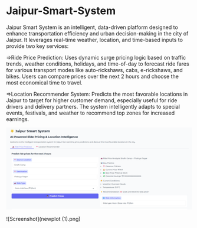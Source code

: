 # Jaipur-Smart-System

Jaipur Smart System is an intelligent, data-driven platform designed to enhance transportation efficiency and urban decision-making in the city of Jaipur. It leverages real-time weather, location, and time-based inputs to provide two key services:

=>Ride Price Prediction:
  Uses dynamic surge pricing logic based on traffic trends, weather conditions, holidays, and time-of-day to forecast ride fares for various transport modes like auto-rickshaws, cabs, e-rickshaws, and bikes. Users     can compare prices over the next 2 hours and choose the most economical time to travel.

=>Location Recommender System:
  Predicts the most favorable locations in Jaipur to target for higher customer demand, especially useful for ride drivers and delivery partners. The system intelligently adapts to special events, festivals, and       weather to recommend top zones for increased earnings.

![Screenshot](JPS_1.png)

![Screenshot](newplot (1).png)



